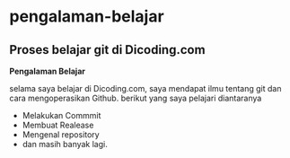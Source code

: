 # pengalaman-belajar
Proses belajar git di Dicoding.com
--
**Pengalaman Belajar**

selama saya belajar di Dicoding.com, saya mendapat ilmu tentang git dan cara mengoperasikan Github. berikut yang saya pelajari diantaranya
- Melakukan Commmit
- Membuat Realease
- Mengenal repository
- dan masih banyak lagi.
